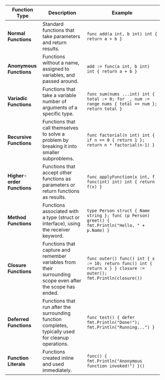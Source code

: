 | **Function Type**          | **Description**                                                                                            | **Example**                                                                                                      |
|----------------------------|------------------------------------------------------------------------------------------------------------|------------------------------------------------------------------------------------------------------------------|
| **Normal Functions**       | Standard functions that take parameters and return results.                                                | `func add(a int, b int) int { return a + b }`                                                                    |
| **Anonymous Functions**    | Functions without a name, assigned to variables, and passed around.                                        | `add := func(a int, b int) int { return a + b }`                                                                 |
| **Variadic Functions**     | Functions that take a variable number of arguments of a specific type.                                     | `func sum(nums ...int) int { total := 0; for _, num := range nums { total += num }; return total }`              |
| **Recursive Functions**    | Functions that call themselves to solve a problem by breaking it into smaller subproblems.                 | `func factorial(n int) int { if n == 0 { return 1 }; return n * factorial(n-1) }`                                |
| **Higher-order Functions** | Functions that accept other functions as parameters or return functions as results.                        | `func applyFunction(x int, f func(int) int) int { return f(x) }`                                                 |
| **Method Functions**       | Functions associated with a type (struct or interface), using the receiver keyword.                        | `type Person struct { Name string }; func (p Person) greet() { fmt.Println("Hello, " + p.Name) }`                |
| **Closure Functions**      | Functions that capture and remember variables from their surrounding scope even after the scope has ended. | `func outer() func() int { x := 10; return func() int { return x } } closure := outer(); fmt.Println(closure())` |
| **Deferred Functions**     | Functions that run after the surrounding function completes, typically used for cleanup operations.        | `func test() { defer fmt.Println("Done!"); fmt.Println("Running...") }`                                          |
| **Function Literals**      | Functions created inline and used immediately.                                                             | `func() { fmt.Println("Anonymous function invoked!") }()`                                                        |

